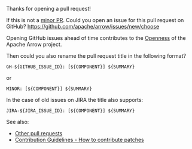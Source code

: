 <!--
  Licensed to the Apache Software Foundation (ASF) under one
  or more contributor license agreements.  See the NOTICE file
  distributed with this work for additional information
  regarding copyright ownership.  The ASF licenses this file
  to you under the Apache License, Version 2.0 (the
  "License"); you may not use this file except in compliance
  with the License.  You may obtain a copy of the License at

    http://www.apache.org/licenses/LICENSE-2.0

  Unless required by applicable law or agreed to in writing,
  software distributed under the License is distributed on an
  "AS IS" BASIS, WITHOUT WARRANTIES OR CONDITIONS OF ANY
  KIND, either express or implied.  See the License for the
  specific language governing permissions and limitations
  under the License.
-->

Thanks for opening a pull request!

If this is not a [minor PR](https://github.com/apache/arrow/blob/master/CONTRIBUTING.md#Minor-Fixes). Could you open an issue for this pull request on GitHub? https://github.com/apache/arrow/issues/new/choose

Opening GitHub issues ahead of time contributes to the [Openness](http://theapacheway.com/open/#:~:text=Openness%20allows%20new%20users%20the,must%20happen%20in%20the%20open.) of the Apache Arrow project.

Then could you also rename the pull request title in the following format?

    GH-${GITHUB_ISSUE_ID}: [${COMPONENT}] ${SUMMARY}

or

    MINOR: [${COMPONENT}] ${SUMMARY}

In the case of old issues on JIRA the title also supports:

    JIRA-${JIRA_ISSUE_ID}: [${COMPONENT}] ${SUMMARY}

See also:

  * [Other pull requests](https://github.com/apache/arrow/pulls/)
  * [Contribution Guidelines - How to contribute patches](https://arrow.apache.org/docs/developers/contributing.html#how-to-contribute-patches)
